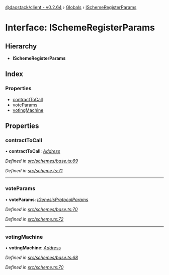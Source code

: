 [@daostack/client - v0.2.64](../README.md) › [Globals](../globals.md) › [ISchemeRegisterParams](ischemeregisterparams.md)

# Interface: ISchemeRegisterParams

## Hierarchy

* **ISchemeRegisterParams**

## Index

### Properties

* [contractToCall](ischemeregisterparams.md#contracttocall)
* [voteParams](ischemeregisterparams.md#voteparams)
* [votingMachine](ischemeregisterparams.md#votingmachine)

## Properties

###  contractToCall

• **contractToCall**: *[Address](../globals.md#address)*

*Defined in [src/schemes/base.ts:69](https://github.com/dorgtech/client/blob/19b4373/src/schemes/base.ts#L69)*

*Defined in [src/scheme.ts:71](https://github.com/dorgtech/client/blob/19b4373/src/scheme.ts#L71)*

___

###  voteParams

• **voteParams**: *[IGenesisProtocolParams](igenesisprotocolparams.md)*

*Defined in [src/schemes/base.ts:70](https://github.com/dorgtech/client/blob/19b4373/src/schemes/base.ts#L70)*

*Defined in [src/scheme.ts:72](https://github.com/dorgtech/client/blob/19b4373/src/scheme.ts#L72)*

___

###  votingMachine

• **votingMachine**: *[Address](../globals.md#address)*

*Defined in [src/schemes/base.ts:68](https://github.com/dorgtech/client/blob/19b4373/src/schemes/base.ts#L68)*

*Defined in [src/scheme.ts:70](https://github.com/dorgtech/client/blob/19b4373/src/scheme.ts#L70)*
